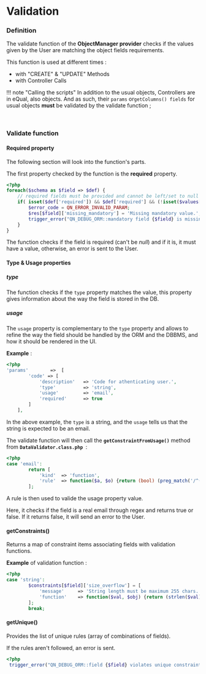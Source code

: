 # Validation

### Definition

The validate function of the **ObjectManager provider** checks if the values given by the User are matching the object fields requirements.

This function is used at different times :

- with "CREATE" & "UPDATE" Methods
- with Controller Calls

!!! note "Calling the scripts"
    In addition to the usual objects, Controllers are in eQual, also objects.                                                                                                                                                   	And as such, their `params` or`getColumns() fields` for usual objects **must** be validated by the validate function ;

​	

### Validate function 

#### Required property

The following section will look into the function's parts.

The first property checked by the function is the **required** property.

```php
<?php
foreach($schema as $field => $def) {
    // required fields must be provided and cannot be left/set to null
    if( isset($def['required']) && $def['required'] && (!isset($values[$field]) || is_null($values[$field])) ) {
        $error_code = QN_ERROR_INVALID_PARAM;
        $res[$field]['missing_mandatory'] = 'Missing mandatory value.'; 
        trigger_error("QN_DEBUG_ORM::mandatory field {$field} is missing for instance of {$class}", QN_REPORT_WARNING);
    }
}
```

The function checks if the field is required (can't be *null*) and if it is, it must have a value, otherwise, an error is sent to the User.



#### Type & Usage properties

##### type

The function checks if the `type` property matches the value, this property gives information about the way the field is stored in the DB.

##### usage

The `usage` property is complementary to the `type` property and allows to refine the way the field should be handled by the ORM and the DBBMS, and how it should be rendered in the UI. 

**Example** :

```php
<?php
'params' 		=>	[
        'code' => [
            'description'   => 'Code for athenticating user.',
            'type'          => 'string',
            'usage'         => 'email',
            'required'      => true
        ]
    ],
```

In the above example, the `type` is a string, and the `usage` tells us that the string is expected to be an email.

The validate function will then call the **`getConstraintFromUsage()`** method from **`DataValidator.class.php `**:

```php
<?php
case 'email':
        return [
            'kind'  => 'function',
            'rule'  => function($a, $o) {return (bool) (preg_match('/^([_a-z0-9-]+)(\.[_a-z0-9+-]+)*@([a-z0-9-]+)(\.[a-z0-9-]+)*(\.[a-z]{2,13})$/', $a));}
        ];
```

A rule is then used to valide the usage property value.

Here, it checks if the field is a real email through regex and returns true or false. If it returns false, it will send an error to the User. 



#### getConstraints() 

Returns a map of constraint items associating fields with validation functions.

**Example** of validation function : 

```php
<?php
case 'string':
        $constraints[$field]['size_overflow'] = [
            'message'     => 'String length must be maximum 255 chars.',
            'function'    => function($val, $obj) {return (strlen($val) <= 255);}
        ];
        break;
```



#### getUnique()

Provides the list of unique rules (array of combinations of fields).

If the rules aren't followed, an error is sent.

```php
<?php
 trigger_error("QN_DEBUG_ORM::field {$field} violates unique constraint with object {$oid}", QN_REPORT_WARNING);
```



